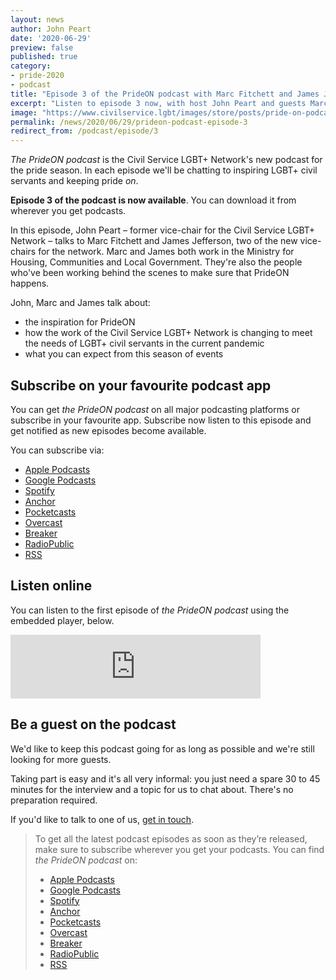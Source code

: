```yaml
---
layout: news
author: John Peart
date: '2020-06-29'
preview: false
published: true
category: 
- pride-2020
- podcast
title: "Episode 3 of the PrideON podcast with Marc Fitchett and James Jefferson"
excerpt: "Listen to episode 3 now, with host John Peart and guests Marc Fitchett and James Jefferson from the Civil Service LGBT+ Network."
image: "https://www.civilservice.lgbt/images/store/posts/pride-on-podcast.png"
permalink: /news/2020/06/29/prideon-podcast-episode-3
redirect_from: /podcast/episode/3
---
```


*The PrideON podcast* is the Civil Service LGBT+ Network's new podcast for the pride season. In each episode we'll be chatting to inspiring LGBT+ civil servants and keeping pride *on*. 

**Episode 3 of the podcast is now available**. You can download it from wherever you get podcasts.

In this episode, John Peart – former vice-chair for the Civil Service LGBT+ Network – talks to Marc Fitchett and James Jefferson, two of the new vice-chairs for the network. Marc and James both work in the Ministry for Housing, Communities and Local Government. They're also the people who've been working behind the scenes to make sure that PrideON happens. 

John, Marc and James talk about:

- the inspiration for PrideON
- how the work of the Civil Service LGBT+ Network is changing to meet the needs of LGBT+ civil servants in the current pandemic
- what you can expect from this season of events 

## Subscribe on your favourite podcast app

You can get *the PrideON podcast* on all major podcasting platforms or subscribe in your favourite app. Subscribe now listen to this episode and get notified as new episodes become available.

You can subscribe via:

- [Apple Podcasts](https://podcasts.apple.com/gb/podcast/prideon-from-the-civil-service-lgbt-network/id1517317754)
- [Google Podcasts](https://www.google.com/podcasts?feed=aHR0cHM6Ly9hbmNob3IuZm0vcy8yMzlkZjg2NC9wb2RjYXN0L3Jzcw==)
- [Spotify](https://open.spotify.com/show/6qDk8KzMbhPJY7FjCnyECa)
- [Anchor](https://anchor.fm/civilservicelgbt)
- [Pocketcasts](https://pca.st/uyf7skc1)
- [Overcast](https://overcast.fm/itunes1517317754/prideon-from-the-civil-service-lgbt-network)
- [Breaker](https://www.breaker.audio/prideon-from-the-civil-service-lgbt-plus-network)
- [RadioPublic](https://radiopublic.com/prideon-from-the-civil-service-lg-WDa9pw)
- [RSS](https://anchor.fm/s/239df864/podcast/rss)

## Listen online

You can listen to the first episode of *the PrideON podcast* using the embedded player, below. 

<iframe src="https://anchor.fm/civilservicelgbt/embed/episodes/James-Jefferson-and-Marc-Fitchett-on-what-to-expect-from-PrideON-eev6ov" height="102px" width="400px" frameborder="0" scrolling="no"></iframe>

## Be a guest on the podcast

We'd like to keep this podcast going for as long as possible and we're still looking for more guests.

Taking part is easy and it's all very informal: you just need a spare 30 to 45 minutes for the interview and a topic for us to chat about. There's no preparation required.

If you'd like to talk to one of us, [get in touch](/about/contact-us/). 

> To get all the latest podcast episodes as soon as they’re released, make sure to subscribe wherever you get your podcasts. You can find *the PrideON podcast* on:
> 
> - [Apple Podcasts](https://podcasts.apple.com/gb/podcast/prideon-from-the-civil-service-lgbt-network/id1517317754)
> - [Google Podcasts](https://www.google.com/podcasts?feed=aHR0cHM6Ly9hbmNob3IuZm0vcy8yMzlkZjg2NC9wb2RjYXN0L3Jzcw==)
> - [Spotify](https://open.spotify.com/show/6qDk8KzMbhPJY7FjCnyECa)
> - [Anchor](https://anchor.fm/civilservicelgbt)
> - [Pocketcasts](https://pca.st/uyf7skc1)
> - [Overcast](https://overcast.fm/itunes1517317754/prideon-from-the-civil-service-lgbt-network)
> - [Breaker](https://www.breaker.audio/prideon-from-the-civil-service-lgbt-plus-network)
> - [RadioPublic](https://radiopublic.com/prideon-from-the-civil-service-lg-WDa9pw)
> - [RSS](https://anchor.fm/s/239df864/podcast/rss)
